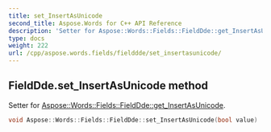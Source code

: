 ```yaml
---
title: set_InsertAsUnicode
second_title: Aspose.Words for C++ API Reference
description: 'Setter for Aspose::Words::Fields::FieldDde::get_InsertAsUnicode.'
type: docs
weight: 222
url: /cpp/aspose.words.fields/fielddde/set_insertasunicode/
---
```

## FieldDde.set_InsertAsUnicode method


Setter for [Aspose::Words::Fields::FieldDde::get_InsertAsUnicode](../get_insertasunicode/).

```cpp
void Aspose::Words::Fields::FieldDde::set_InsertAsUnicode(bool value)
```

